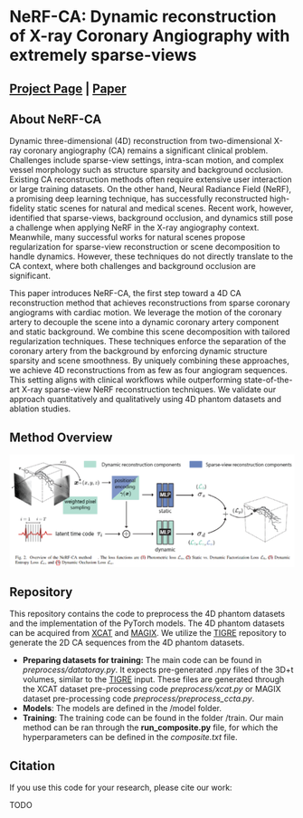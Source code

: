 # NeRF-CA: Dynamic reconstruction of X-ray Coronary Angiography with extremely sparse-views

## [Project Page]() | [Paper]()

## About NeRF-CA

Dynamic three-dimensional (4D) reconstruction from two-dimensional X-ray coronary angiography (CA) remains a significant clinical problem.
Challenges include sparse-view settings, intra-scan motion, and complex vessel morphology such as structure sparsity and background occlusion.
Existing CA reconstruction methods often require extensive user interaction or large training datasets.
On the other hand, Neural Radiance Field (NeRF), a promising deep learning technique, has successfully reconstructed high-fidelity static scenes for natural and medical scenes.
Recent work, however, identified that sparse-views, background occlusion, and dynamics still pose a challenge when applying NeRF in the X-ray angiography context.
Meanwhile, many successful works for natural scenes propose regularization for sparse-view reconstruction or scene decomposition to handle dynamics.
However, these techniques do not directly translate to the CA context, where both challenges and background occlusion are significant.

This paper introduces NeRF-CA, the first step toward a 4D CA reconstruction method that achieves reconstructions from sparse coronary angiograms with cardiac motion.
We leverage the motion of the coronary artery to decouple the scene into a dynamic coronary artery component and static background.
We combine this scene decomposition with tailored regularization techniques.
These techniques enforce the separation of the coronary artery from the background by enforcing dynamic structure sparsity and scene smoothness.
By uniquely combining these approaches, we achieve 4D reconstructions from as few as four angiogram sequences.
This setting aligns with clinical workflows while outperforming state-of-the-art X-ray sparse-view NeRF reconstruction techniques.
We validate our approach quantitatively and qualitatively using 4D phantom datasets and ablation studies.

## Method Overview
![Overview of the proposed input optimization method](https://github.com/kirstenmaas/NeRF-CA/blob/main/imgs/overview.png)

## Repository
This repository contains the code to preprocess the 4D phantom datasets and the implementation of the PyTorch models. The 4D phantom datasets can be acquired from [XCAT](https://cvit.duke.edu/resource/xcat-phantom-program/) and [MAGIX](https://www.osirix-viewer.com/resources/dicom-image-library/). We utilize the [TIGRE](https://github.com/CERN/TIGRE?tab=readme-ov-file) repository to generate the 2D CA sequences from the 4D phantom datasets.

- <b>Preparing datasets for training:</b> The main code can be found in <i>preprocess/datatoray.py</i>. It expects pre-generated .npy files of the 3D+t volumes, similar to the [TIGRE](https://github.com/CERN/TIGRE?tab=readme-ov-file) input. These files are generated through the XCAT dataset pre-processing code <i>preprocess/xcat.py</i> or MAGIX dataset pre-processing code <i>preprocess/preprocess_ccta.py</i>.
- <b>Models</b>: The models are defined in the /model folder.
- <b>Training</b>: The training code can be found in the folder /train. Our main method can be ran through the <b>run_composite.py</b> file, for which the hyperparameters can be defined in the <i>composite.txt</i> file.

## Citation
If you use this code for your research, please cite our work:

TODO
